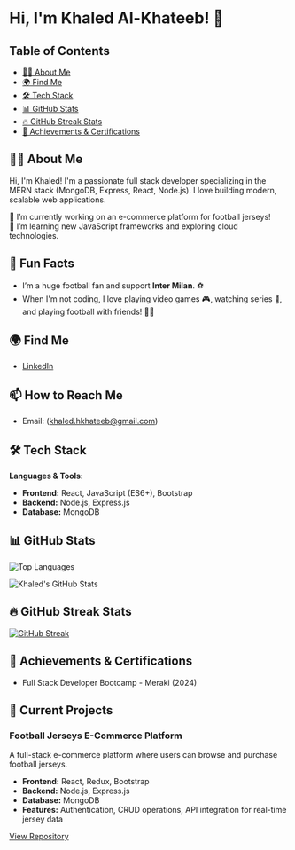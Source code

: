 # Hi, I'm Khaled Al-Khateeb! 👋

## Table of Contents
- [👨‍💻 About Me](#-about-me)
- [🌍 Find Me](#-find-me)
- [🛠 Tech Stack](#-tech-stack)
- [📊 GitHub Stats](#-github-stats)
- [🔥 GitHub Streak Stats](#-github-streak-stats)
- [🏅 Achievements & Certifications](#-achievements--certifications)


## 👨‍💻 About Me
Hi, I'm Khaled! I'm a passionate full stack developer specializing in the MERN stack (MongoDB, Express, React, Node.js). I love building modern, scalable web applications. 

🔭 I’m currently working on an e-commerce platform for football jerseys!  
🌱 I’m learning new JavaScript frameworks and exploring cloud technologies.  

## 🎉 Fun Facts
- I’m a huge football fan and support **Inter Milan**. ⚽️  
- When I'm not coding, I love playing video games 🎮, watching series 🎥, and playing football with friends! 🏃‍♂️

## 🌍 Find Me
- [LinkedIn]([https://linkedin.com/in/yourname](https://www.linkedin.com/in/khaled-al-khateeb-79a792170?utm_source=share&utm_campaign=share_via&utm_content=profile&utm_medium=android_app))

## 📫 How to Reach Me
- Email: (khaled.hkhateeb@gmail.com)

## 🛠 Tech Stack
**Languages & Tools:**

- **Frontend:** React, JavaScript (ES6+), Bootstrap
- **Backend:** Node.js, Express.js
- **Database:** MongoDB

## 📊 GitHub Stats
![Top Languages](https://github-readme-stats.vercel.app/api/top-langs/?username=AlKhateebKhaled&layout=compact&theme=radical)

![Khaled's GitHub Stats](https://github-readme-stats.vercel.app/api?username=AlKhateebKhaled&show_icons=true&theme=radical)


## 🔥 GitHub Streak Stats
[![GitHub Streak](https://streak-stats.demolab.com?user=AlKhateebKhaled&theme=default)](https://git.io/streak-stats)

## 🏅 Achievements & Certifications
- Full Stack Developer Bootcamp - Meraki (2024)


## 🚧 Current Projects
### Football Jerseys E-Commerce Platform
A full-stack e-commerce platform where users can browse and purchase football jerseys.

- **Frontend:** React, Redux, Bootstrap
- **Backend:** Node.js, Express.js
- **Database:** MongoDB
- **Features:** Authentication, CRUD operations, API integration for real-time jersey data

[View Repository]([https://github.com/your-repo-link](https://github.com/AlKhateebKhaled/MERAKI_Academy_Project_4.git))



